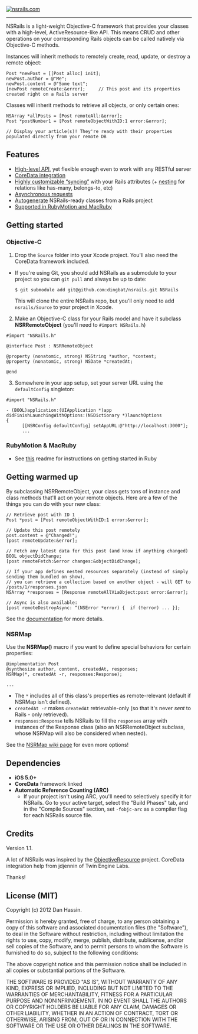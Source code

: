 [![nsrails.com](http://i.imgur.com/3FFpT.png)](http://nsrails.com/)

***

NSRails is a light-weight Objective-C framework that provides your classes with a high-level, ActiveResource-like API. This means CRUD and other operations on your corresponding Rails objects can be called natively via Objective-C methods.

Instances will inherit methods to remotely create, read, update, or destroy a remote object:

```objc
Post *newPost = [[Post alloc] init];
newPost.author = @"Me";
newPost.content = @"Some text";
[newPost remoteCreate:&error];     // This post and its properties created right on a Rails server
```

Classes will inherit methods to retrieve all objects, or only certain ones:

```objc
NSArray *allPosts = [Post remoteAll:&error];
Post *postNumber1 = [Post remoteObjectWithID:1 error:&error];

// Display your article(s)! They're ready with their properties populated directly from your remote DB
```

Features
--------

* [High-level API](http://dingbat.github.com/nsrails/Classes/NSRRemoteObject.html#tasks), yet flexible enough even to work with any RESTful server
* [CoreData integration](http://dingbat.github.com/nsrails/Classes/NSRRemoteObject.html#coredata)
* [Highly customizable “syncing”](https://github.com/dingbat/nsrails/wiki/NSRMap) with your Rails attributes (+ [nesting](https://github.com/dingbat/nsrails/wiki/Nesting) for relations like has-many, belongs-to, etc)
* [Asynchronous requests](http://dingbat.github.com/nsrails/Classes/NSRRemoteObject.html#tasks)
* [Autogenerate](https://github.com/dingbat/nsrails/tree/master/autogen) NSRails-ready classes from a Rails project
* [Supported in RubyMotion and MacRuby](https://github.com/dingbat/nsrails/tree/master/demos/rubymotion)

Getting started
---------

### Objective-C

1. Drop the `Source` folder into your Xcode project. You'll also need the CoreData framework included.
  * If you're using Git, you should add NSRails as a submodule to your project so you can `git pull` and always be up to date:
   
      ```
      $ git submodule add git@github.com:dingbat/nsrails.git NSRails
      ```
  
      This will clone the entire NSRails repo, but you'll only need to add `nsrails/Source` to your project in Xcode.
2. Make an Objective-C class for your Rails model and have it subclass **NSRRemoteObject** (you'll need to `#import NSRails.h`)

  ```objc
  #import "NSRails.h"

  @interface Post : NSRRemoteObject

  @property (nonatomic, strong) NSString *author, *content;
  @property (nonatomic, strong) NSDate *createdAt;
  
  @end
  ```

3. Somewhere in your app setup, set your server URL using the `defaultConfig` singleton:

  ```objc
  #import "NSRails.h"

  - (BOOL)application:(UIApplication *)app didFinishLaunchingWithOptions:(NSDictionary *)launchOptions
  {
        [[NSRConfig defaultConfig] setAppURL:@"http://localhost:3000"];
        ...
  ```
    
### RubyMotion & MacRuby

  * See [this](https://github.com/dingbat/nsrails/tree/master/demos/rubymotion) readme for instructions on getting started in Ruby

Getting warmed up
----------

By subclassing NSRRemoteObject, your class gets tons of instance and class methods that'll act on your remote objects. Here are a few of the things you can do with your new class:

```objc
// Retrieve post with ID 1
Post *post = [Post remoteObjectWithID:1 error:&error];

// Update this post remotely
post.content = @"Changed!";
[post remoteUpdate:&error];

// Fetch any latest data for this post (and know if anything changed)
BOOL objectDidChange;
[post remoteFetch:&error changes:&objectDidChange];

// If your app defines nested resources separately (instead of simply sending them bundled on show),
// you can retrieve a collection based on another object - will GET to /posts/1/responses.json
NSArray *responses = [Response remoteAllViaObject:post error:&error];

// Async is also available:
[post remoteDestroyAsync: ^(NSError *error) {  if (!error) ... }];
```

See the [documentation](http://dingbat.github.com/nsrails/) for more details.

### NSRMap

Use the **NSRMap()** macro if you want to define special behaviors for certain properties:

```objc
@implementation Post
@synthesize author, content, createdAt, responses;
NSRMap(*, createdAt -r, responses:Response);

...
```

- The `*` includes all of this class's properties as remote-relevant (default if NSRMap isn't defined). 
- `createdAt -r` makes `createdAt` retrievable-only (so that it's never *sent* to Rails - only retrieved).
- `responses:Response` tells NSRails to fill the `responses` array with instances of the Response class (also an NSRRemoteObject subclass, whose NSRMap will also be considered when nested).


See the [NSRMap wiki page](https://github.com/dingbat/nsrails/wiki/NSRMap) for even more options!

Dependencies
--------

* **iOS 5.0+**
* **CoreData** framework linked
* **Automatic Reference Counting (ARC)**
  * If your project isn't using ARC, you'll need to selectively specify it for NSRails. Go to your active target, select the "Build Phases" tab, and in the "Compile Sources" section, set `-fobjc-arc` as a compiler flag for each NSRails source file.

Credits
----------

Version 1.1.

A lot of NSRails was inspired by the [ObjectiveResource](https://github.com/yfactorial/objectiveresource) project. CoreData integration help from jdjennin of Twin Engine Labs.

Thanks!

License (MIT)
---------

Copyright (c) 2012 Dan Hassin.

Permission is hereby granted, free of charge, to any person obtaining a copy of this software and associated documentation files (the
"Software"), to deal in the Software without restriction, including without limitation the rights to use, copy, modify, merge, publish, distribute, sublicense, and/or sell copies of the Software, and to permit persons to whom the Software is furnished to do so, subject to the following conditions:

The above copyright notice and this permission notice shall be included in all copies or substantial portions of the Software.

THE SOFTWARE IS PROVIDED "AS IS", WITHOUT WARRANTY OF ANY KIND, EXPRESS OR IMPLIED, INCLUDING BUT NOT LIMITED TO THE WARRANTIES OF MERCHANTABILITY, FITNESS FOR A PARTICULAR PURPOSE AND NONINFRINGEMENT. IN NO EVENT SHALL THE AUTHORS OR COPYRIGHT HOLDERS BE LIABLE FOR ANY CLAIM, DAMAGES OR OTHER LIABILITY, WHETHER IN AN ACTION OF CONTRACT, TORT OR OTHERWISE, ARISING FROM, OUT OF OR IN CONNECTION WITH THE SOFTWARE OR THE USE OR OTHER DEALINGS IN THE SOFTWARE.